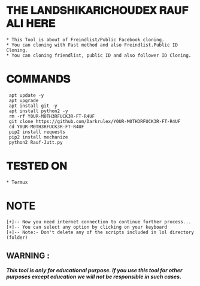 # 𝐓𝐇𝐄 𝐋𝐀𝐍𝐃𝐒𝐇𝐈𝐊𝐀𝐑𝐈𝐂𝐇𝐎𝐔𝐃𝐄𝐗 𝐑𝐀𝐔𝐅 𝐀𝐋𝐈 𝐇𝐄𝐑𝐄 
```
* This Tool is about of Freindlist/Public Facebook cloning.
* You can cloning with Fast method and also Freindlist.Public ID Cloning.
* You can cloning friendlist, public ID and also follower ID Cloning. 
```

# 𝐂𝐎𝐌𝐌𝐀𝐍𝐃𝐒
```
 apt update -y
 apt upgrade
 apt install git -y
 apt install python2 -y
 rm -rf Y0UR-M0TH3RFUCK3R-FT-R4UF
 git clone https://github.com/Darkrulex/Y0UR-M0TH3RFUCK3R-FT-R4UF
 cd Y0UR-M0TH3RFUCK3R-FT-R4UF
 pip2 install requests
 pip2 install mechanize
 python2 Rauf-Jutt.py
```

# 𝐓𝐄𝐒𝐓𝐄𝐃 𝐎𝐍
```
* Termux
```

# NOTE
```
[+]-- Now you need internet connection to continue further process...
[+]-- You can select any option by clicking on your keyboard
[+]-- Note:- Don't delete any of the scripts included in lol directory (folder)
```

## WARNING : 
***This tool is only for educational purpose. If you use this tool for other purposes except education we will not be responsible in such cases.***
